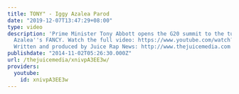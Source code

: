 ```yaml
---
title: TONY" - Iggy Azalea Parod
date: "2019-12-07T13:47:29+08:00"
type: video
description: 'Prime Minister Tony Abbott opens the G20 summit to the tune of Iggy
  Azalea''s FANCY. Watch the full video: https://www.youtube.com/watch?v=OS0zS7Tij28
  Written and produced by Juice Rap News: http://www.thejuicemedia.com'
publishdate: "2014-11-02T05:26:30.000Z"
url: /thejuicemedia/xnivpA3EE3w/
providers:
  youtube:
    id: xnivpA3EE3w
---
```

